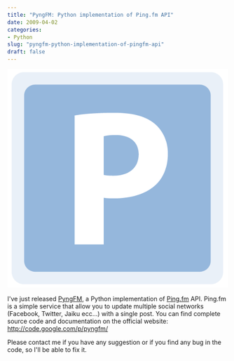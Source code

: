 ```yaml
---
title: "PyngFM: Python implementation of Ping.fm API"
date: 2009-04-02
categories: 
- Python
slug: "pyngfm-python-implementation-of-pingfm-api"
draft: false
---
```


[![ping.fm](icn_p.png "ping.fm")](http://code.google.com/p/pyngfm/)

I've just released [PyngFM](http://code.google.com/p/pyngfm/), a Python implementation of
[Ping.fm](http://ping.fm) API. Ping.fm is a simple service that allow
you to update multiple social networks (Facebook, Twitter, Jaiku ecc...)
with a single post. You can find complete source code and documentation
on the official website: <http://code.google.com/p/pyngfm/>

Please contact me if you have any suggestion or if you find any bug in
the code, so I'll be able to fix it.

